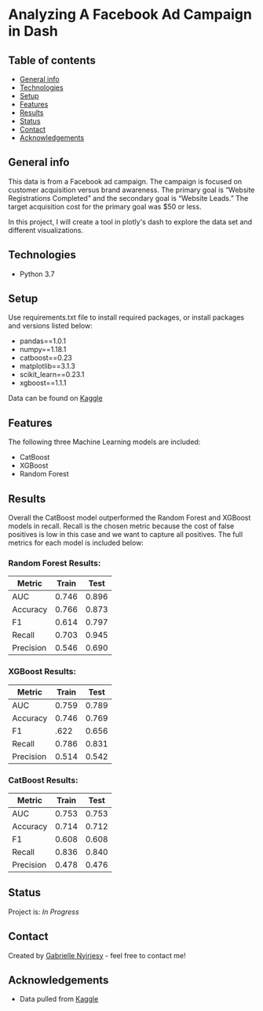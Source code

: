 # Analyzing A Facebook Ad Campaign in Dash

## Table of contents
* [General info](#general-info)
* [Technologies](#technologies)
* [Setup](#setup)
* [Features](#features)
* [Results](#results)
* [Status](#status)
* [Contact](#contact)
* [Acknowledgements](#acknowledgements)

## General info
This data is from a Facebook ad campaign. The campaign is focused on customer acquisition versus brand awareness. The primary goal is “Website Registrations Completed” and the secondary goal is “Website Leads.” The target acquisition cost for the primary goal was $50 or less. 

In this project, I will create a tool in plotly's dash to explore the data set and different visualizations.

## Technologies
* Python 3.7

## Setup
Use requirements.txt file to install required packages, or install packages and versions listed below:

* pandas==1.0.1
* numpy==1.18.1
* catboost==0.23
* matplotlib==3.1.3
* scikit_learn==0.23.1
* xgboost==1.1.1

Data can be found on [Kaggle](https://www.kaggle.com/blastchar/telco-customer-churn)

## Features
The following three Machine Learning models are included:

* CatBoost
* XGBoost
* Random Forest

## Results
Overall the CatBoost model outperformed the Random Forest and XGBoost models in recall. Recall is the chosen metric because the cost of false positives is low in this case and we want to capture all positives. The full metrics for each model is included below: 
### Random Forest Results:
| Metric | Train | Test |
| ------ | ----- | ----- |
| AUC | 0.746 | 0.896 |
| Accuracy | 0.766 | 0.873 |
| F1 | 0.614 | 0.797 |
| Recall | 0.703 | 0.945 |
| Precision | 0.546 | 0.690 |
### XGBoost Results:
| Metric | Train | Test |
| ------ | ----- | ----- |
| AUC | 0.759 |  0.789 |
| Accuracy | 0.746 | 0.769 |
| F1 | .622 | 0.656 |
| Recall | 0.786 |  0.831 |
| Precision | 0.514 | 0.542 |

### CatBoost Results:
| Metric | Train | Test |
| ------ | ----- | ----- |
| AUC | 0.753 |  0.753 |
| Accuracy | 0.714 | 0.712 |
| F1 | 0.608 |  0.608 |
| Recall | 0.836 | 0.840 |
| Precision | 0.478 |  0.476 |

## Status
Project is: _In Progress_

## Contact
Created by [Gabrielle Nyirjesy](https://www.linkedin.com/in/gabrielle-nyirjesy) - feel free to contact me!

## Acknowledgements
* Data pulled from [Kaggle](https://www.kaggle.com/blastchar/telco-customer-churn)
